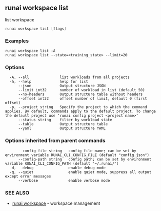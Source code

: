 ## runai workspace list

list workspace

```
runai workspace list [flags]
```

### Examples

```
runai workspace list -A
runai workspace list --state=<training_state> --limit=20
```

### Options

```
  -A, --all              list workloads from all projects
  -h, --help             help for list
      --json             Output structure JSON
      --limit int32      number of workload in list (default 50)
      --no-headers       Output structure table without headers
      --offset int32     offset number of limit, default 0 (first offset)
  -p, --project string   Specify the project to which the command applies. By default, commands apply to the default project. To change the default project use ‘runai config project <project name>’
      --status string    filter by workload state
      --table            Output structure table
      --yaml             Output structure YAML
```

### Options inherited from parent commands

```
      --config-file string   config file name; can be set by environment variable RUNAI_CLI_CONFIG_FILE (default "config.json")
      --config-path string   config path; can be set by environment variable RUNAI_CLI_CONFIG_PATH (default "~/.runai/")
  -d, --debug                enable debug mode
  -q, --quiet                enable quiet mode, suppress all output except error messages
      --verbose              enable verbose mode
```

### SEE ALSO

* [runai workspace](runai_workspace.md)	 - workspace management

